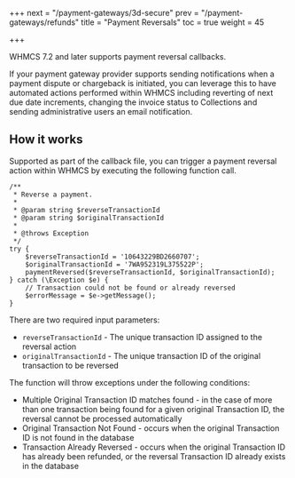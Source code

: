 +++
next = "/payment-gateways/3d-secure"
prev = "/payment-gateways/refunds"
title = "Payment Reversals"
toc = true
weight = 45

+++

WHMCS 7.2 and later supports payment reversal callbacks.

If your payment gateway provider supports sending notifications when a payment dispute or chargeback is initiated, you can leverage this to have automated actions performed within WHMCS including reverting of next due date increments, changing the invoice status to Collections and sending administrative users an email notification.

## How it works

Supported as part of the callback file, you can trigger a payment reversal action within WHMCS by executing the following function call.

```
/**
 * Reverse a payment.
 *
 * @param string $reverseTransactionId
 * @param string $originalTransactionId
 *
 * @throws Exception
 */
try {
    $reverseTransactionId = '10643229BD2660707';
    $originalTransactionId = '7WA952319L375522P';
    paymentReversed($reverseTransactionId, $originalTransactionId);
} catch (\Exception $e) {
    // Transaction could not be found or already reversed
    $errorMessage = $e->getMessage();
}
```

There are two required input parameters:

* `reverseTransactionId` - The unique transaction ID assigned to the reversal action
* `originalTransactionId` - The unique transaction ID of the original transaction to be reversed

The function will throw exceptions under the following conditions:

* Multiple Original Transaction ID matches found - in the case of more than one transaction being found for a given original Transaction ID, the reversal cannot be processed automatically
* Original Transaction Not Found - occurs when the original Transaction ID is not found in the database
* Transaction Already Reversed - occurs when the original Transaction ID has already been refunded, or the reversal Transaction ID already exists in the database
